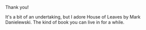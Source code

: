  Thank you!

It's a bit of an undertaking, but I adore House of Leaves by Mark Danielewski. The kind of book you can live in for a while. 